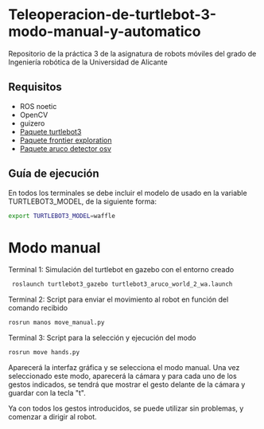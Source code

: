 # Teleoperacion-de-turtlebot-3-modo-manual-y-automatico

Repositorio de la práctica 3 de la asignatura de robots móviles del grado de Ingeniería robótica de la Universidad de Alicante

## Requisitos
- ROS noetic
- OpenCV
- guizero
- [Paquete turtlebot3]
- [Paquete frontier exploration]
- [Paquete aruco detector osv]

## Guía de ejecución
En todos los terminales se debe incluir el modelo de  usado en la variable TURTLEBOT3_MODEL, de la siguiente forma:
```sh
export TURTLEBOT3_MODEL=waffle
```
# Modo manual

Terminal 1: Simulación del turtlebot en gazebo con el entorno creado

```sh
 roslaunch turtlebot3_gazebo turtlebot3_aruco_world_2_wa.launch
```

Terminal 2: Script para enviar el movimiento al robot en función del comando recibido

```sh
rosrun manos move_manual.py
```

Terminal 3: Script para la selección y ejecución del modo

```sh
rosrun move hands.py
```

Aparecerá la interfaz gráfica y se selecciona el modo manual. Una vez seleccionado este modo, aparecerá la cámara y para cada uno de los gestos indicados, se tendrá que mostrar el gesto delante de la cámara y guardar con la tecla "t".

Ya con todos los gestos introducidos, se puede utilizar sin problemas, y comenzar a dirigir al robot.



















[Paquete turtlebot3]: https://github.com/ROBOTIS-GIT/turtlebot3.git
[Paquete frontier exploration]: https://github.com/nocoinman/frontier_exploration.git
[Paquete aruco detector osv]: https://github.com/CesMak/aruco_detector_ocv.git
